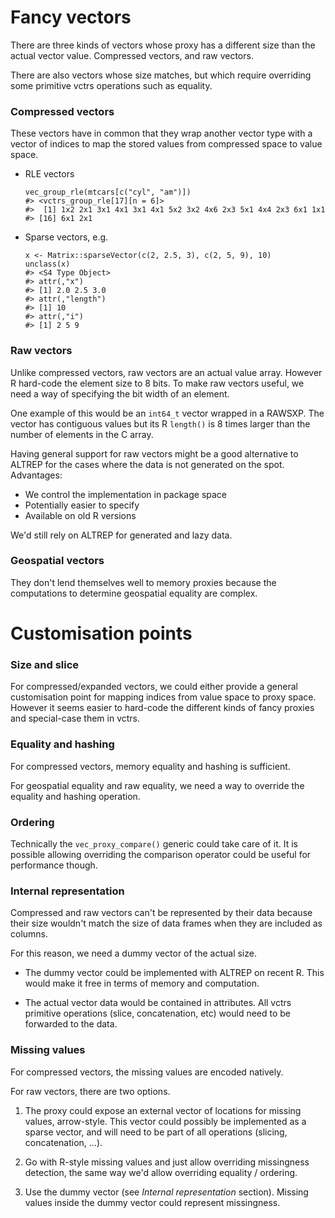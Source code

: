 
# Fancy vectors

There are three kinds of vectors whose proxy has a different size than the actual vector value. Compressed vectors, and raw vectors.

There are also vectors whose size matches, but which require overriding some primitive vctrs operations such as equality.


### Compressed vectors

These vectors have in common that they wrap another vector type with a vector of indices to map the stored values from compressed space to value space.

- RLE vectors

  ```
  vec_group_rle(mtcars[c("cyl", "am")])
  #> <vctrs_group_rle[17][n = 6]>
  #>  [1] 1x2 2x1 3x1 4x1 3x1 4x1 5x2 3x2 4x6 2x3 5x1 4x4 2x3 6x1 1x1
  #> [16] 6x1 2x1
  ```

- Sparse vectors, e.g.

  ```
  x <- Matrix::sparseVector(c(2, 2.5, 3), c(2, 5, 9), 10)
  unclass(x)
  #> <S4 Type Object>
  #> attr(,"x")
  #> [1] 2.0 2.5 3.0
  #> attr(,"length")
  #> [1] 10
  #> attr(,"i")
  #> [1] 2 5 9
  ```

### Raw vectors

Unlike compressed vectors, raw vectors are an actual value array. However R hard-code the element size to 8 bits. To make raw vectors useful, we need a way of specifying the bit width of an element.

One example of this would be an `int64_t` vector wrapped in a RAWSXP. The vector has contiguous values but its R `length()` is 8 times larger than the number of elements in the C array.

Having general support for raw vectors might be a good alternative to ALTREP for the cases where the data is not generated on the spot. Advantages:

- We control the implementation in package space
- Potentially easier to specify
- Available on old R versions

We'd still rely on ALTREP for generated and lazy data.


### Geospatial vectors

They don't lend themselves well to memory proxies because the computations to determine geospatial equality are complex.


# Customisation points

### Size and slice

For compressed/expanded vectors, we could either provide a general customisation point for mapping indices from value space to proxy space. However it seems easier to hard-code the different kinds of fancy proxies and special-case them in vctrs.


### Equality and hashing

For compressed vectors, memory equality and hashing is sufficient.

For geospatial equality and raw equality, we need a way to override the equality and hashing operation.


### Ordering

Technically the `vec_proxy_compare()` generic could take care of it. It is possible allowing overriding the comparison operator could be useful for performance though.


### Internal representation

Compressed and raw vectors can't be represented by their data because their size wouldn't match the size of data frames when they are included as columns.

For this reason, we need a dummy vector of the actual size.

- The dummy vector could be implemented with ALTREP on recent R. This would make it free in terms of memory and computation.

- The actual vector data would be contained in attributes. All vctrs primitive operations (slice, concatenation, etc) would need to be forwarded to the data.


### Missing values

For compressed vectors, the missing values are encoded natively.

For raw vectors, there are two options.

1. The proxy could expose an external vector of locations for missing values, arrow-style. This vector could possibly be implemented as a sparse vector, and will need to be part of all operations (slicing, concatenation, ...).

2. Go with R-style missing values and just allow overriding missingness detection, the same way we'd allow overriding equality / ordering.

3. Use the dummy vector (see *Internal representation* section). Missing values inside the dummy vector could represent missingness.
